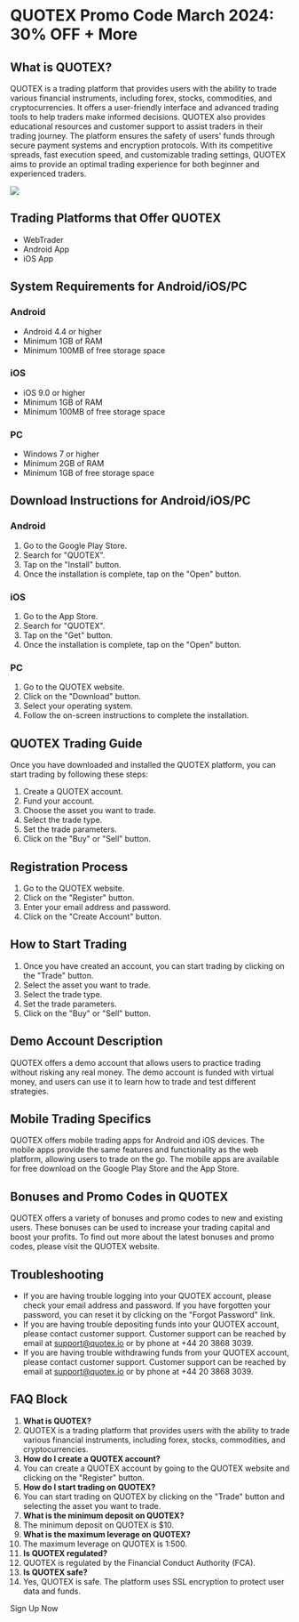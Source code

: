 # QUOTEX Promo Code March 2024: 30% OFF + More

## What is QUOTEX?

QUOTEX is a trading platform that provides users with the ability to
trade various financial instruments, including forex, stocks,
commodities, and cryptocurrencies. It offers a user-friendly interface
and advanced trading tools to help traders make informed decisions.
QUOTEX also provides educational resources and customer support to
assist traders in their trading journey. The platform ensures the safety
of users\' funds through secure payment systems and encryption
protocols. With its competitive spreads, fast execution speed, and
customizable trading settings, QUOTEX aims to provide an optimal trading
experience for both beginner and experienced traders.

[![](https://static.quotex.io/files/4_en/300_250.jpg)](https://traff.sbs/brokerqxlid)

## Trading Platforms that Offer QUOTEX

-   WebTrader
-   Android App
-   iOS App

## System Requirements for Android/iOS/PC

### Android

-   Android 4.4 or higher
-   Minimum 1GB of RAM
-   Minimum 100MB of free storage space

### iOS

-   iOS 9.0 or higher
-   Minimum 1GB of RAM
-   Minimum 100MB of free storage space

### PC

-   Windows 7 or higher
-   Minimum 2GB of RAM
-   Minimum 1GB of free storage space

## Download Instructions for Android/iOS/PC

### Android

1.  Go to the Google Play Store.
2.  Search for "QUOTEX".
3.  Tap on the "Install" button.
4.  Once the installation is complete, tap on the "Open" button.

### iOS

1.  Go to the App Store.
2.  Search for "QUOTEX".
3.  Tap on the "Get" button.
4.  Once the installation is complete, tap on the "Open" button.

### PC

1.  Go to the QUOTEX website.
2.  Click on the "Download" button.
3.  Select your operating system.
4.  Follow the on-screen instructions to complete the installation.

## QUOTEX Trading Guide

Once you have downloaded and installed the QUOTEX platform, you can
start trading by following these steps:

1.  Create a QUOTEX account.
2.  Fund your account.
3.  Choose the asset you want to trade.
4.  Select the trade type.
5.  Set the trade parameters.
6.  Click on the "Buy" or "Sell" button.

## Registration Process

1.  Go to the QUOTEX website.
2.  Click on the "Register" button.
3.  Enter your email address and password.
4.  Click on the "Create Account" button.

## How to Start Trading

1.  Once you have created an account, you can start trading by clicking
    on the "Trade" button.
2.  Select the asset you want to trade.
3.  Select the trade type.
4.  Set the trade parameters.
5.  Click on the "Buy" or "Sell" button.

## Demo Account Description

QUOTEX offers a demo account that allows users to practice trading
without risking any real money. The demo account is funded with virtual
money, and users can use it to learn how to trade and test different
strategies.

## Mobile Trading Specifics

QUOTEX offers mobile trading apps for Android and iOS devices. The
mobile apps provide the same features and functionality as the web
platform, allowing users to trade on the go. The mobile apps are
available for free download on the Google Play Store and the App Store.

## Bonuses and Promo Codes in QUOTEX

QUOTEX offers a variety of bonuses and promo codes to new and existing
users. These bonuses can be used to increase your trading capital and
boost your profits. To find out more about the latest bonuses and promo
codes, please visit the QUOTEX website.

## Troubleshooting

-   If you are having trouble logging into your QUOTEX account, please
    check your email address and password. If you have forgotten your
    password, you can reset it by clicking on the "Forgot
    Password" link.
-   If you are having trouble depositing funds into your QUOTEX account,
    please contact customer support. Customer support can be reached by
    email at support@quotex.io or by phone at +44 20 3868 3039.
-   If you are having trouble withdrawing funds from your QUOTEX
    account, please contact customer support. Customer support can be
    reached by email at support@quotex.io or by phone at +44 20 3868
    3039.

## FAQ Block

1.  **What is QUOTEX?**
2.  QUOTEX is a trading platform that provides users with the ability to
    trade various financial instruments, including forex, stocks,
    commodities, and cryptocurrencies.
3.  **How do I create a QUOTEX account?**
4.  You can create a QUOTEX account by going to the QUOTEX website and
    clicking on the "Register" button.
5.  **How do I start trading on QUOTEX?**
6.  You can start trading on QUOTEX by clicking on the "Trade"
    button and selecting the asset you want to trade.
7.  **What is the minimum deposit on QUOTEX?**
8.  The minimum deposit on QUOTEX is \$10.
9.  **What is the maximum leverage on QUOTEX?**
10. The maximum leverage on QUOTEX is 1:500.
11. **Is QUOTEX regulated?**
12. QUOTEX is regulated by the Financial Conduct Authority (FCA).
13. **Is QUOTEX safe?**
14. Yes, QUOTEX is safe. The platform uses SSL encryption to protect
    user data and funds.

Sign Up Now

